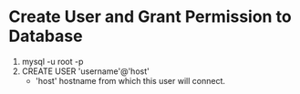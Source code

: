 # Create User and Grant Permission to Database

1. mysql -u root -p
2. CREATE USER 'username'@'host'
   - 'host' hostname from which this user will connect.
